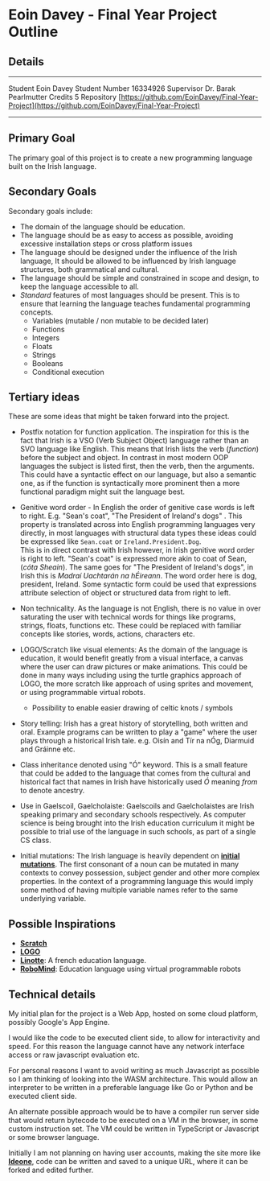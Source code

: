 # Eoin Davey - Final Year Project Outline

## Details

-----------    ----------------------
Student        Eoin Davey
Student Number 16334926
Supervisor     Dr. Barak Pearlmutter
Credits        5
Repository     [https://github.com/EoinDavey/Final-Year-Project](https://github.com/EoinDavey/Final-Year-Project)
-----------    ----------------------

## Primary Goal

The primary goal of this project is to create a new programming language built on the Irish language.

## Secondary Goals
Secondary goals include:

- The domain of the language should be education.
- The language should be as easy to access as possible, avoiding excessive installation steps or cross platform issues
- The language should be designed under the influence of the Irish language, It should be allowed to be influenced by Irish language structures, both grammatical and cultural.
- The language should be simple and constrained in scope and design, to keep the language accessible to all.
- *Standard* features of most languages should be present. This is to ensure that learning the language teaches fundamental programming concepts.
    - Variables (mutable / non mutable to be decided later)
    - Functions
    - Integers
    - Floats
    - Strings
    - Booleans
    - Conditional execution

## Tertiary ideas
These are some ideas that might be taken forward into the project.

- Postfix notation for function application. The inspiration for this is the fact that Irish is a VSO (Verb Subject Object) language rather than an SVO language like English. This means that Irish lists the verb (*function*) before the subject and object. In contrast in most modern OOP languages the subject is listed first, then the verb, then the arguments. This could have a syntactic effect on our language, but also a semantic one, as if the function is syntactically more prominent then a more functional paradigm might suit the language best.

- Genitive word order - In English the order of genitive case words is left to right. E.g. "Sean's coat", "The President of Ireland's dogs" . This property is translated across into English programming languages very directly, in most languages with structural data types these ideas could be expressed like `Sean.coat` or `Ireland.President.Dog`.  
This is in direct contrast with Irish however, in Irish genitive word order is right to left. "Sean's coat" is expressed more akin to coat of Sean, (*cóta Sheain*). The same goes for "The President of Ireland's dogs", in Irish this is *Madraí Uachtarán na hÉireann*. The word order here is dog, president, Ireland. Some syntactic form could be used that expressions attribute selection of object or structured data from right to left.

- Non technicality. As the language is not English, there is no value in over saturating the user with technical words for things like programs, strings, floats, functions etc. These could be replaced with familiar concepts like stories, words, actions, characters etc.

- LOGO/Scratch like visual elements: As the domain of the language is education, it would benefit greatly from a visual interface, a canvas where the user can draw pictures or make animations. This could be done in many ways including using the turtle graphics approach of LOGO, the more scratch like approach of using sprites and movement, or using programmable virtual robots.
    - Possibility to enable easier drawing of celtic knots / symbols

- Story telling: Irish has a great history of storytelling, both written and oral. Example programs can be written to play a "game" where the user plays through a historical Irish tale. e.g. Oisín and Tír na nÓg, Diarmuid and Gráinne etc.

- Class inheritance denoted using "Ó" keyword. This is a small feature that could be added to the language that comes from the cultural and historical fact that names in Irish have historically used *Ó* meaning *from* to denote ancestry.

- Use in Gaelscoil, Gaelcholaiste: Gaelscoils and Gaelcholaistes are Irish speaking primary and secondary schools respectively. As computer science is being brought into the Irish education curriculum it might be possible to trial use of the language in such schools, as part of a single CS class.

- Initial mutations: The Irish language is heavily dependent on [**initial mutations**](https://en.wikipedia.org/wiki/Irish_initial_mutations). The first consonant of a noun can be mutated in many contexts to convey possession, subject gender and other more complex properties. In the context of a programming language this would imply some method of having multiple variable names refer to the same underlying variable.

## Possible Inspirations
- [**Scratch**](https://scratch.mit.edu/)
- [**LOGO**](https://en.wikipedia.org/wiki/Logo_(programming_language))
- [**Linotte**](https://en.wikipedia.org/wiki/Linotte): A french education language.
- [**RoboMind**](https://www.robomindacademy.com/robomind/home): Education language using virtual programmable robots

## Technical details

My initial plan for the project is a Web App, hosted on some cloud platform, possibly Google's App Engine.

I would like the code to be executed client side, to allow for interactivity and speed. For this reason the language cannot have any network interface access or raw javascript evaluation etc.

For personal reasons I want to avoid writing as much Javascript as possible so I am thinking of looking into the WASM architecture. This would allow an interpreter to be written in a preferable language like Go or Python and be executed client side.

An alternate possible approach would be to have a compiler run server side that would return bytecode to be executed on a VM in the browser, in some custom instruction set. The VM could be written in TypeScript or Javascript or some browser language.

Initially I am not planning on having user accounts, making the site more like [**Ideone**](https://ideone.com), code can be written and saved to a unique URL, where it can be forked and edited further.
